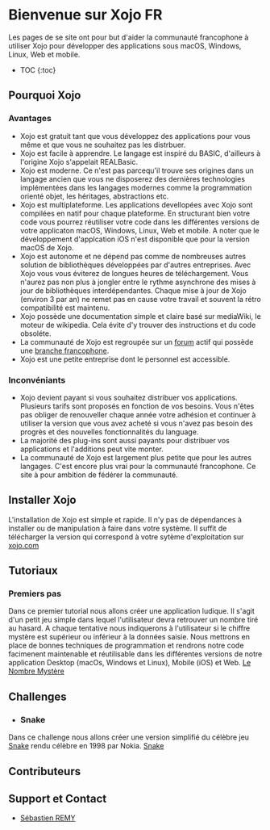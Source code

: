 # Bienvenue sur Xojo FR
Les pages de se site ont pour but d'aider la communauté francophone à utiliser Xojo pour développer des applications sous macOS, Windows, Linux, Web et mobile.
* TOC
{:toc}
## Pourquoi Xojo
### Avantages
* Xojo est gratuit tant que vous développez des applications pour vous même et que vous ne souhaitez pas les distrbuer. 
* Xojo est facile à apprendre. Le langage est inspiré du BASIC, d'ailleurs à l'origine Xojo s'appelait REALBasic.
* Xojo est moderne. Ce n'est pas parcequ'il trouve ses origines dans un langage ancien que vous ne disposerez des dernières technologies implémentées dans les langages modernes comme la programmation orienté objet, les héritages, abstractions etc.
* Xojo est multiplateforme. Les applications devellopées avec Xojo sont compilées en natif pour chaque plateforme. En structurant bien votre code vous pourrez réutiliser votre code dans les différentes versions de votre applicaton macOS, Windows, Linux, Web et mobile. A noter que le développement d'applcation iOS n'est disponible que pour la version macOS de Xojo.
* Xojo est autonome et ne dépend pas comme de nombreuses autres solution de bibliothèques développées par d'autres entreprises. Avec Xojo vous vous éviterez de longues heures de téléchargement. Vous n'aurez pas non plus à jongler entre le rythme asynchrone des mises à jour de bibliothèques interdépendantes. Chaque mise à jour de Xojo (environ 3 par an) ne remet pas en cause votre travail et souvent la rétro compatibilité est maintenu.
* Xojo possède une documentation simple et claire basé sur mediaWiki, le moteur de wikipedia. Cela évite d'y trouver des instructions et du code obsoléte.
* La communauté de Xojo est regroupée sur un [forum](https://forum.xojo.com) actif qui possède une [branche francophone](https://forum.xojo.com/c/international/francais/29).
* Xojo est une petite entreprise dont le personnel est accessible. 
### Inconvéniants
* Xojo devient payant si vous souhaitez distribuer vos applications. Plusieurs tarifs sont proposés en fonction de vos besoins. Vous n'êtes pas obliger de renouveller chaque année votre adhésion et continuer à utiliser la version que vous avez acheté si vous n'avez pas besoin des progrès et des nouvelles fonctionnalités du language.
* La majorité des plug-ins sont aussi payants pour distribuer vos applications et l'additions peut vite monter.
* La communauté de Xojo est largement plus petite que pour les autres langages. C'est encore plus vrai pour la communauté francophone. Ce site à pour ambition de fédérer la communauté. 
## Installer Xojo
L'installation de Xojo est simple et rapide. Il n'y pas de dépendances à installer ou de manipulation à faire dans votre système. Il suffit de télécharger la version qui correspond à votre sytème d'exploitation sur [xojo.com](https://xojo.com/download/)
## Tutoriaux
### Premiers pas
Dans ce premier tutorial nous allons créer une application ludique. Il s'agit d'un petit jeu simple dans lequel l'utilisateur devra retrouver un nombre tiré au hasard. A chaque tentative nous indiquerons à l'utilisateur si le chiffre mystère est supérieur ou inférieur à la données saisie. Nous mettrons en place de bonnes techniques de programmation et rendrons notre code facimenent maintenable et réutilisable dans les différentes versions de notre application Desktop (macOs, Windows et Linux), Mobile (iOS) et Web.
[Le Nombre Mystère](/tutorial/NombreMystère.md)
## Challenges
* ### Snake
Dans ce challenge nous allons créer une version simplifié du célèbre jeu [Snake](https://fr.wikipedia.org/wiki/Snake_(genre_de_jeu_vidéo)) rendu célèbre en 1998 par Nokia.
[Snake](/challenge/Snake.md)
## Contributeurs
## Support et Contact
* [Sébastien REMY](https://github.com/Sebastien-Remy)
